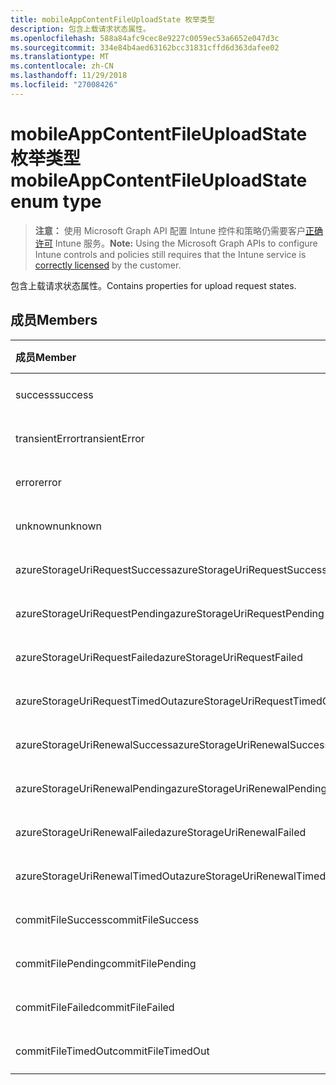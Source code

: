 ```yaml
---
title: mobileAppContentFileUploadState 枚举类型
description: 包含上载请求状态属性。
ms.openlocfilehash: 588a84afc9cec8e9227c0059ec53a6652e047d3c
ms.sourcegitcommit: 334e84b4aed63162bcc31831cffd6d363dafee02
ms.translationtype: MT
ms.contentlocale: zh-CN
ms.lasthandoff: 11/29/2018
ms.locfileid: "27008426"
---
```

# <a name="mobileappcontentfileuploadstate-enum-type"></a><span data-ttu-id="7c430-103">mobileAppContentFileUploadState 枚举类型</span><span class="sxs-lookup"><span data-stu-id="7c430-103">mobileAppContentFileUploadState enum type</span></span>

> <span data-ttu-id="7c430-104">**注意：** 使用 Microsoft Graph API 配置 Intune 控件和策略仍需要客户[正确许可](https://go.microsoft.com/fwlink/?linkid=839381) Intune 服务。</span><span class="sxs-lookup"><span data-stu-id="7c430-104">**Note:** Using the Microsoft Graph APIs to configure Intune controls and policies still requires that the Intune service is [correctly licensed](https://go.microsoft.com/fwlink/?linkid=839381) by the customer.</span></span>

<span data-ttu-id="7c430-105">包含上载请求状态属性。</span><span class="sxs-lookup"><span data-stu-id="7c430-105">Contains properties for upload request states.</span></span>
## <a name="members"></a><span data-ttu-id="7c430-106">成员</span><span class="sxs-lookup"><span data-stu-id="7c430-106">Members</span></span>
|<span data-ttu-id="7c430-107">成员</span><span class="sxs-lookup"><span data-stu-id="7c430-107">Member</span></span>|<span data-ttu-id="7c430-108">值</span><span class="sxs-lookup"><span data-stu-id="7c430-108">Value</span></span>|<span data-ttu-id="7c430-109">说明</span><span class="sxs-lookup"><span data-stu-id="7c430-109">Description</span></span>|
|:---|:---|:---|
|<span data-ttu-id="7c430-110">success</span><span class="sxs-lookup"><span data-stu-id="7c430-110">success</span></span>|<span data-ttu-id="7c430-111">0</span><span class="sxs-lookup"><span data-stu-id="7c430-111">0</span></span>|<span data-ttu-id="7c430-112">尚未记录</span><span class="sxs-lookup"><span data-stu-id="7c430-112">Not yet documented</span></span>|
|<span data-ttu-id="7c430-113">transientError</span><span class="sxs-lookup"><span data-stu-id="7c430-113">transientError</span></span>|<span data-ttu-id="7c430-114">1</span><span class="sxs-lookup"><span data-stu-id="7c430-114">1</span></span>|<span data-ttu-id="7c430-115">尚未记录</span><span class="sxs-lookup"><span data-stu-id="7c430-115">Not yet documented</span></span>|
|<span data-ttu-id="7c430-116">error</span><span class="sxs-lookup"><span data-stu-id="7c430-116">error</span></span>|<span data-ttu-id="7c430-117">2</span><span class="sxs-lookup"><span data-stu-id="7c430-117">2</span></span>|<span data-ttu-id="7c430-118">尚未记录</span><span class="sxs-lookup"><span data-stu-id="7c430-118">Not yet documented</span></span>|
|<span data-ttu-id="7c430-119">unknown</span><span class="sxs-lookup"><span data-stu-id="7c430-119">unknown</span></span>|<span data-ttu-id="7c430-120">3</span><span class="sxs-lookup"><span data-stu-id="7c430-120">3</span></span>|<span data-ttu-id="7c430-121">尚未记录</span><span class="sxs-lookup"><span data-stu-id="7c430-121">Not yet documented</span></span>|
|<span data-ttu-id="7c430-122">azureStorageUriRequestSuccess</span><span class="sxs-lookup"><span data-stu-id="7c430-122">azureStorageUriRequestSuccess</span></span>|<span data-ttu-id="7c430-123">100</span><span class="sxs-lookup"><span data-stu-id="7c430-123">100</span></span>|<span data-ttu-id="7c430-124">尚未记录</span><span class="sxs-lookup"><span data-stu-id="7c430-124">Not yet documented</span></span>|
|<span data-ttu-id="7c430-125">azureStorageUriRequestPending</span><span class="sxs-lookup"><span data-stu-id="7c430-125">azureStorageUriRequestPending</span></span>|<span data-ttu-id="7c430-126">101</span><span class="sxs-lookup"><span data-stu-id="7c430-126">101</span></span>|<span data-ttu-id="7c430-127">尚未记录</span><span class="sxs-lookup"><span data-stu-id="7c430-127">Not yet documented</span></span>|
|<span data-ttu-id="7c430-128">azureStorageUriRequestFailed</span><span class="sxs-lookup"><span data-stu-id="7c430-128">azureStorageUriRequestFailed</span></span>|<span data-ttu-id="7c430-129">102</span><span class="sxs-lookup"><span data-stu-id="7c430-129">102</span></span>|<span data-ttu-id="7c430-130">尚未记录</span><span class="sxs-lookup"><span data-stu-id="7c430-130">Not yet documented</span></span>|
|<span data-ttu-id="7c430-131">azureStorageUriRequestTimedOut</span><span class="sxs-lookup"><span data-stu-id="7c430-131">azureStorageUriRequestTimedOut</span></span>|<span data-ttu-id="7c430-132">103</span><span class="sxs-lookup"><span data-stu-id="7c430-132">103</span></span>|<span data-ttu-id="7c430-133">尚未记录</span><span class="sxs-lookup"><span data-stu-id="7c430-133">Not yet documented</span></span>|
|<span data-ttu-id="7c430-134">azureStorageUriRenewalSuccess</span><span class="sxs-lookup"><span data-stu-id="7c430-134">azureStorageUriRenewalSuccess</span></span>|<span data-ttu-id="7c430-135">200</span><span class="sxs-lookup"><span data-stu-id="7c430-135">200</span></span>|<span data-ttu-id="7c430-136">尚未记录</span><span class="sxs-lookup"><span data-stu-id="7c430-136">Not yet documented</span></span>|
|<span data-ttu-id="7c430-137">azureStorageUriRenewalPending</span><span class="sxs-lookup"><span data-stu-id="7c430-137">azureStorageUriRenewalPending</span></span>|<span data-ttu-id="7c430-138">201</span><span class="sxs-lookup"><span data-stu-id="7c430-138">201</span></span>|<span data-ttu-id="7c430-139">尚未记录</span><span class="sxs-lookup"><span data-stu-id="7c430-139">Not yet documented</span></span>|
|<span data-ttu-id="7c430-140">azureStorageUriRenewalFailed</span><span class="sxs-lookup"><span data-stu-id="7c430-140">azureStorageUriRenewalFailed</span></span>|<span data-ttu-id="7c430-141">202</span><span class="sxs-lookup"><span data-stu-id="7c430-141">202</span></span>|<span data-ttu-id="7c430-142">尚未记录</span><span class="sxs-lookup"><span data-stu-id="7c430-142">Not yet documented</span></span>|
|<span data-ttu-id="7c430-143">azureStorageUriRenewalTimedOut</span><span class="sxs-lookup"><span data-stu-id="7c430-143">azureStorageUriRenewalTimedOut</span></span>|<span data-ttu-id="7c430-144">203</span><span class="sxs-lookup"><span data-stu-id="7c430-144">203</span></span>|<span data-ttu-id="7c430-145">尚未记录</span><span class="sxs-lookup"><span data-stu-id="7c430-145">Not yet documented</span></span>|
|<span data-ttu-id="7c430-146">commitFileSuccess</span><span class="sxs-lookup"><span data-stu-id="7c430-146">commitFileSuccess</span></span>|<span data-ttu-id="7c430-147">300</span><span class="sxs-lookup"><span data-stu-id="7c430-147">300</span></span>|<span data-ttu-id="7c430-148">尚未记录</span><span class="sxs-lookup"><span data-stu-id="7c430-148">Not yet documented</span></span>|
|<span data-ttu-id="7c430-149">commitFilePending</span><span class="sxs-lookup"><span data-stu-id="7c430-149">commitFilePending</span></span>|<span data-ttu-id="7c430-150">301</span><span class="sxs-lookup"><span data-stu-id="7c430-150">301</span></span>|<span data-ttu-id="7c430-151">尚未记录</span><span class="sxs-lookup"><span data-stu-id="7c430-151">Not yet documented</span></span>|
|<span data-ttu-id="7c430-152">commitFileFailed</span><span class="sxs-lookup"><span data-stu-id="7c430-152">commitFileFailed</span></span>|<span data-ttu-id="7c430-153">302</span><span class="sxs-lookup"><span data-stu-id="7c430-153">302</span></span>|<span data-ttu-id="7c430-154">尚未记录</span><span class="sxs-lookup"><span data-stu-id="7c430-154">Not yet documented</span></span>|
|<span data-ttu-id="7c430-155">commitFileTimedOut</span><span class="sxs-lookup"><span data-stu-id="7c430-155">commitFileTimedOut</span></span>|<span data-ttu-id="7c430-156">303</span><span class="sxs-lookup"><span data-stu-id="7c430-156">303</span></span>|<span data-ttu-id="7c430-157">尚未记录</span><span class="sxs-lookup"><span data-stu-id="7c430-157">Not yet documented</span></span>|



